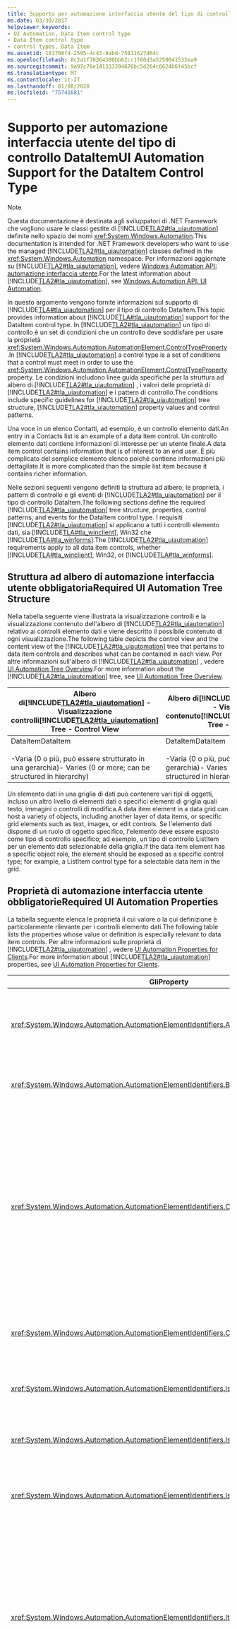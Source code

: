 ```yaml
---
title: Supporto per automazione interfaccia utente del tipo di controllo DataItem
ms.date: 03/30/2017
helpviewer_keywords:
- UI Automation, Data Item control type
- Data Item control type
- control types, Data Item
ms.assetid: 181708fd-2595-4c43-9abd-75811627d64c
ms.openlocfilehash: 8c2a1f70364380bb62cc1f60d3a5250041532ea9
ms.sourcegitcommit: 9a97c76e141333394676bc5d264c6624b6f45bcf
ms.translationtype: MT
ms.contentlocale: it-IT
ms.lasthandoff: 01/08/2020
ms.locfileid: "75741681"
---
```

# <a name="ui-automation-support-for-the-dataitem-control-type"></a><span data-ttu-id="b559c-102">Supporto per automazione interfaccia utente del tipo di controllo DataItem</span><span class="sxs-lookup"><span data-stu-id="b559c-102">UI Automation Support for the DataItem Control Type</span></span>
> [!NOTE]
> <span data-ttu-id="b559c-103">Questa documentazione è destinata agli sviluppatori di .NET Framework che vogliono usare le classi gestite di [!INCLUDE[TLA2#tla_uiautomation](../../../includes/tla2sharptla-uiautomation-md.md)] definite nello spazio dei nomi <xref:System.Windows.Automation>.</span><span class="sxs-lookup"><span data-stu-id="b559c-103">This documentation is intended for .NET Framework developers who want to use the managed [!INCLUDE[TLA2#tla_uiautomation](../../../includes/tla2sharptla-uiautomation-md.md)] classes defined in the <xref:System.Windows.Automation> namespace.</span></span> <span data-ttu-id="b559c-104">Per informazioni aggiornate su [!INCLUDE[TLA2#tla_uiautomation](../../../includes/tla2sharptla-uiautomation-md.md)], vedere [Windows Automation API: automazione interfaccia utente](/windows/win32/winauto/entry-uiauto-win32).</span><span class="sxs-lookup"><span data-stu-id="b559c-104">For the latest information about [!INCLUDE[TLA2#tla_uiautomation](../../../includes/tla2sharptla-uiautomation-md.md)], see [Windows Automation API: UI Automation](/windows/win32/winauto/entry-uiauto-win32).</span></span>  
  
 <span data-ttu-id="b559c-105">In questo argomento vengono fornite informazioni sul supporto di [!INCLUDE[TLA#tla_uiautomation](../../../includes/tlasharptla-uiautomation-md.md)] per il tipo di controllo DataItem.</span><span class="sxs-lookup"><span data-stu-id="b559c-105">This topic provides information about [!INCLUDE[TLA#tla_uiautomation](../../../includes/tlasharptla-uiautomation-md.md)] support for the DataItem control type.</span></span> <span data-ttu-id="b559c-106">In [!INCLUDE[TLA2#tla_uiautomation](../../../includes/tla2sharptla-uiautomation-md.md)] un tipo di controllo è un set di condizioni che un controllo deve soddisfare per usare la proprietà <xref:System.Windows.Automation.AutomationElement.ControlTypeProperty> .</span><span class="sxs-lookup"><span data-stu-id="b559c-106">In [!INCLUDE[TLA2#tla_uiautomation](../../../includes/tla2sharptla-uiautomation-md.md)] a control type is a set of conditions that a control must meet in order to use the <xref:System.Windows.Automation.AutomationElement.ControlTypeProperty> property.</span></span> <span data-ttu-id="b559c-107">Le condizioni includono linee guida specifiche per la struttura ad albero di [!INCLUDE[TLA2#tla_uiautomation](../../../includes/tla2sharptla-uiautomation-md.md)] , i valori delle proprietà di [!INCLUDE[TLA2#tla_uiautomation](../../../includes/tla2sharptla-uiautomation-md.md)] e i pattern di controllo.</span><span class="sxs-lookup"><span data-stu-id="b559c-107">The conditions include specific guidelines for [!INCLUDE[TLA2#tla_uiautomation](../../../includes/tla2sharptla-uiautomation-md.md)] tree structure, [!INCLUDE[TLA2#tla_uiautomation](../../../includes/tla2sharptla-uiautomation-md.md)] property values and control patterns.</span></span>  
  
 <span data-ttu-id="b559c-108">Una voce in un elenco Contatti, ad esempio, è un controllo elemento dati.</span><span class="sxs-lookup"><span data-stu-id="b559c-108">An entry in a Contacts list is an example of a data item control.</span></span> <span data-ttu-id="b559c-109">Un controllo elemento dati contiene informazioni di interesse per un utente finale.</span><span class="sxs-lookup"><span data-stu-id="b559c-109">A data item control contains information that is of interest to an end user.</span></span> <span data-ttu-id="b559c-110">È più complicato del semplice elemento elenco poiché contiene informazioni più dettagliate.</span><span class="sxs-lookup"><span data-stu-id="b559c-110">It is more complicated than the simple list item because it contains richer information.</span></span>  
  
 <span data-ttu-id="b559c-111">Nelle sezioni seguenti vengono definiti la struttura ad albero, le proprietà, i pattern di controllo e gli eventi di [!INCLUDE[TLA2#tla_uiautomation](../../../includes/tla2sharptla-uiautomation-md.md)] per il tipo di controllo DataItem.</span><span class="sxs-lookup"><span data-stu-id="b559c-111">The following sections define the required [!INCLUDE[TLA2#tla_uiautomation](../../../includes/tla2sharptla-uiautomation-md.md)] tree structure, properties, control patterns, and events for the DataItem control type.</span></span> <span data-ttu-id="b559c-112">I requisiti [!INCLUDE[TLA2#tla_uiautomation](../../../includes/tla2sharptla-uiautomation-md.md)] si applicano a tutti i controlli elemento dati, sia [!INCLUDE[TLA#tla_winclient](../../../includes/tlasharptla-winclient-md.md)], Win32 che [!INCLUDE[TLA#tla_winforms](../../../includes/tlasharptla-winforms-md.md)].</span><span class="sxs-lookup"><span data-stu-id="b559c-112">The [!INCLUDE[TLA2#tla_uiautomation](../../../includes/tla2sharptla-uiautomation-md.md)] requirements apply to all data item controls, whether [!INCLUDE[TLA#tla_winclient](../../../includes/tlasharptla-winclient-md.md)], Win32, or [!INCLUDE[TLA#tla_winforms](../../../includes/tlasharptla-winforms-md.md)].</span></span>  
  
## <a name="required-ui-automation-tree-structure"></a><span data-ttu-id="b559c-113">Struttura ad albero di automazione interfaccia utente obbligatoria</span><span class="sxs-lookup"><span data-stu-id="b559c-113">Required UI Automation Tree Structure</span></span>  
 <span data-ttu-id="b559c-114">Nella tabella seguente viene illustrata la visualizzazione controlli e la visualizzazione contenuto dell'albero di [!INCLUDE[TLA2#tla_uiautomation](../../../includes/tla2sharptla-uiautomation-md.md)] relativo ai controlli elemento dati e viene descritto il possibile contenuto di ogni visualizzazione.</span><span class="sxs-lookup"><span data-stu-id="b559c-114">The following table depicts the control view and the content view of the [!INCLUDE[TLA2#tla_uiautomation](../../../includes/tla2sharptla-uiautomation-md.md)] tree that pertains to data item controls and describes what can be contained in each view.</span></span> <span data-ttu-id="b559c-115">Per altre informazioni sull'albero di [!INCLUDE[TLA2#tla_uiautomation](../../../includes/tla2sharptla-uiautomation-md.md)] , vedere [UI Automation Tree Overview](ui-automation-tree-overview.md).</span><span class="sxs-lookup"><span data-stu-id="b559c-115">For more information about the [!INCLUDE[TLA2#tla_uiautomation](../../../includes/tla2sharptla-uiautomation-md.md)] tree, see [UI Automation Tree Overview](ui-automation-tree-overview.md).</span></span>  
  
|<span data-ttu-id="b559c-116">Albero di[!INCLUDE[TLA2#tla_uiautomation](../../../includes/tla2sharptla-uiautomation-md.md)] - Visualizzazione controlli</span><span class="sxs-lookup"><span data-stu-id="b559c-116">[!INCLUDE[TLA2#tla_uiautomation](../../../includes/tla2sharptla-uiautomation-md.md)] Tree - Control View</span></span>|<span data-ttu-id="b559c-117">Albero di[!INCLUDE[TLA2#tla_uiautomation](../../../includes/tla2sharptla-uiautomation-md.md)] - Visualizzazione contenuto</span><span class="sxs-lookup"><span data-stu-id="b559c-117">[!INCLUDE[TLA2#tla_uiautomation](../../../includes/tla2sharptla-uiautomation-md.md)] Tree - Content View</span></span>|  
|------------------------------------------------------------------------------------------------|------------------------------------------------------------------------------------------------|  
|<span data-ttu-id="b559c-118">DataItem</span><span class="sxs-lookup"><span data-stu-id="b559c-118">DataItem</span></span><br /><br /> <span data-ttu-id="b559c-119">-Varia (0 o più, può essere strutturato in una gerarchia)</span><span class="sxs-lookup"><span data-stu-id="b559c-119">-   Varies (0 or more; can be structured in hierarchy)</span></span>|<span data-ttu-id="b559c-120">DataItem</span><span class="sxs-lookup"><span data-stu-id="b559c-120">DataItem</span></span><br /><br /> <span data-ttu-id="b559c-121">-Varia (0 o più, può essere strutturato in una gerarchia)</span><span class="sxs-lookup"><span data-stu-id="b559c-121">-   Varies (0 or more; can be structured in hierarchy)</span></span>|  
  
 <span data-ttu-id="b559c-122">Un elemento dati in una griglia di dati può contenere vari tipi di oggetti, incluso un altro livello di elementi dati o specifici elementi di griglia quali testo, immagini o controlli di modifica.</span><span class="sxs-lookup"><span data-stu-id="b559c-122">A data item element in a data grid can host a variety of objects, including another layer of data items, or specific grid elements such as text, images, or edit controls.</span></span> <span data-ttu-id="b559c-123">Se l'elemento dati dispone di un ruolo di oggetto specifico, l'elemento deve essere esposto come tipo di controllo specifico; ad esempio, un tipo di controllo ListItem per un elemento dati selezionabile della griglia.</span><span class="sxs-lookup"><span data-stu-id="b559c-123">If the data item element has a specific object role, the element should be exposed as a specific control type; for example, a ListItem control type for a selectable data item in the grid.</span></span>  
  
## <a name="required-ui-automation-properties"></a><span data-ttu-id="b559c-124">Proprietà di automazione interfaccia utente obbligatorie</span><span class="sxs-lookup"><span data-stu-id="b559c-124">Required UI Automation Properties</span></span>  
 <span data-ttu-id="b559c-125">La tabella seguente elenca le proprietà il cui valore o la cui definizione è particolarmente rilevante per i controlli elemento dati.</span><span class="sxs-lookup"><span data-stu-id="b559c-125">The following table lists the properties whose value or definition is especially relevant to data item controls.</span></span> <span data-ttu-id="b559c-126">Per altre informazioni sulle proprietà di [!INCLUDE[TLA2#tla_uiautomation](../../../includes/tla2sharptla-uiautomation-md.md)] , vedere [UI Automation Properties for Clients](ui-automation-properties-for-clients.md).</span><span class="sxs-lookup"><span data-stu-id="b559c-126">For more information about [!INCLUDE[TLA2#tla_uiautomation](../../../includes/tla2sharptla-uiautomation-md.md)] properties, see [UI Automation Properties for Clients](ui-automation-properties-for-clients.md).</span></span>  
  
|<span data-ttu-id="b559c-127">Gli</span><span class="sxs-lookup"><span data-stu-id="b559c-127">Property</span></span>|<span data-ttu-id="b559c-128">Valore</span><span class="sxs-lookup"><span data-stu-id="b559c-128">Value</span></span>|<span data-ttu-id="b559c-129">Note</span><span class="sxs-lookup"><span data-stu-id="b559c-129">Notes</span></span>|  
|--------------|-----------|-----------|  
|<xref:System.Windows.Automation.AutomationElementIdentifiers.AutomationIdProperty>|<span data-ttu-id="b559c-130">Vedere le note.</span><span class="sxs-lookup"><span data-stu-id="b559c-130">See notes.</span></span>|<span data-ttu-id="b559c-131">Il valore di questa proprietà deve essere univoco in tutti i controlli in un'applicazione.</span><span class="sxs-lookup"><span data-stu-id="b559c-131">The value of this property needs to be unique across all controls in an application.</span></span>|  
|<xref:System.Windows.Automation.AutomationElementIdentifiers.BoundingRectangleProperty>|<span data-ttu-id="b559c-132">Vedere le note.</span><span class="sxs-lookup"><span data-stu-id="b559c-132">See notes.</span></span>|<span data-ttu-id="b559c-133">Il rettangolo più esterno che contiene l'intero controllo.</span><span class="sxs-lookup"><span data-stu-id="b559c-133">The outermost rectangle that contains the whole control.</span></span>|  
|<xref:System.Windows.Automation.AutomationElementIdentifiers.ClickablePointProperty>|<span data-ttu-id="b559c-134">Vedere le note.</span><span class="sxs-lookup"><span data-stu-id="b559c-134">See notes.</span></span>|<span data-ttu-id="b559c-135">Supportata se è presente un rettangolo di delimitazione.</span><span class="sxs-lookup"><span data-stu-id="b559c-135">Supported if there is a bounding rectangle.</span></span> <span data-ttu-id="b559c-136">Se non tutti i punti all'interno del rettangolo di delimitazione sono selezionabili ed è stato eseguito un processo di hit testing specializzato, eseguire l'override e implementare un punto selezionabile.</span><span class="sxs-lookup"><span data-stu-id="b559c-136">If not every point within the bounding rectangle is clickable, and you perform specialized hit testing, then override and provide a clickable point.</span></span>|  
|<xref:System.Windows.Automation.AutomationElementIdentifiers.ControlTypeProperty>|<span data-ttu-id="b559c-137">DataItem</span><span class="sxs-lookup"><span data-stu-id="b559c-137">DataItem</span></span>|<span data-ttu-id="b559c-138">Questo valore è uguale per tutti i framework dell'interfaccia utente.</span><span class="sxs-lookup"><span data-stu-id="b559c-138">This value is the same for all UI frameworks.</span></span>|  
|<xref:System.Windows.Automation.AutomationElementIdentifiers.IsContentElementProperty>|<span data-ttu-id="b559c-139">True</span><span class="sxs-lookup"><span data-stu-id="b559c-139">True</span></span>|<span data-ttu-id="b559c-140">Il controllo elemento dati deve essere sempre un contenuto.</span><span class="sxs-lookup"><span data-stu-id="b559c-140">The data item control must always be content.</span></span>|  
|<xref:System.Windows.Automation.AutomationElementIdentifiers.IsControlElementProperty>|<span data-ttu-id="b559c-141">True</span><span class="sxs-lookup"><span data-stu-id="b559c-141">True</span></span>|<span data-ttu-id="b559c-142">Il controllo elemento dati deve essere sempre un controllo.</span><span class="sxs-lookup"><span data-stu-id="b559c-142">The data item control must always be a control.</span></span>|  
|<xref:System.Windows.Automation.AutomationElementIdentifiers.IsKeyboardFocusableProperty>|<span data-ttu-id="b559c-143">Vedere le note.</span><span class="sxs-lookup"><span data-stu-id="b559c-143">See notes.</span></span>|<span data-ttu-id="b559c-144">Se il controllo può ricevere lo stato attivo, deve supportare questa proprietà.</span><span class="sxs-lookup"><span data-stu-id="b559c-144">If the control can receive keyboard focus, it must support this property.</span></span>|  
|<xref:System.Windows.Automation.AutomationElementIdentifiers.ItemStatusProperty>|<span data-ttu-id="b559c-145">Vedere le note.</span><span class="sxs-lookup"><span data-stu-id="b559c-145">See notes.</span></span>|<span data-ttu-id="b559c-146">Se il controllo contiene uno stato aggiornato dinamicamente, è necessario che questa proprietà sia supportata in modo da consentire ai prodotti di assistive technology di ricevere aggiornamenti quando lo stato dell'elemento cambia.</span><span class="sxs-lookup"><span data-stu-id="b559c-146">If the control contains status that is being updated dynamically then this property must be supported so that an assistive technology can receive updates when the status of the element changes.</span></span>|  
|<xref:System.Windows.Automation.AutomationElementIdentifiers.ItemTypeProperty>|<span data-ttu-id="b559c-147">Vedere le note.</span><span class="sxs-lookup"><span data-stu-id="b559c-147">See notes.</span></span>|<span data-ttu-id="b559c-148">Si tratta del valore della stringa che indica all'utente finale l'oggetto sottostante rappresentato dall'elemento,</span><span class="sxs-lookup"><span data-stu-id="b559c-148">This is the string value that conveys to the end user the underlying object that the item represents.</span></span> <span data-ttu-id="b559c-149">ad esempio "File multimediale" o "Contatto".</span><span class="sxs-lookup"><span data-stu-id="b559c-149">Examples are "Media File" or "Contact".</span></span>|  
|<xref:System.Windows.Automation.AutomationElementIdentifiers.LabeledByProperty>|`Null`|<span data-ttu-id="b559c-150">I controlli elemento dati non hanno un'etichetta di testo statico.</span><span class="sxs-lookup"><span data-stu-id="b559c-150">Data item controls do not have a static text label.</span></span>|  
|<xref:System.Windows.Automation.AutomationElementIdentifiers.LocalizedControlTypeProperty>|<span data-ttu-id="b559c-151">"elemento dati"</span><span class="sxs-lookup"><span data-stu-id="b559c-151">"data item"</span></span>|<span data-ttu-id="b559c-152">Stringa localizzata corrispondente al tipo di controllo DataItem.</span><span class="sxs-lookup"><span data-stu-id="b559c-152">Localized string corresponding to the DataItem control type.</span></span>|  
|<xref:System.Windows.Automation.AutomationElementIdentifiers.NameProperty>|<span data-ttu-id="b559c-153">Vedere le note.</span><span class="sxs-lookup"><span data-stu-id="b559c-153">See notes.</span></span>|<span data-ttu-id="b559c-154">Il controllo elemento dati contiene sempre un elemento di testo primario correlato all'identificatore semantico che un utente assocerebbe all'elemento.</span><span class="sxs-lookup"><span data-stu-id="b559c-154">The data item control always contains a primary text element that relates to what the user would associate as the most semantic identifier for the item.</span></span>|  
  
## <a name="required-ui-automation-control-patterns"></a><span data-ttu-id="b559c-155">Pattern di controllo obbligatori per l'automazione interfaccia utente</span><span class="sxs-lookup"><span data-stu-id="b559c-155">Required UI Automation Control Patterns</span></span>  
 <span data-ttu-id="b559c-156">La tabella seguente elenca i pattern di controllo di [!INCLUDE[TLA#tla_uiautomation](../../../includes/tlasharptla-uiautomation-md.md)] che devono essere supportati da tutti i controlli elemento dati.</span><span class="sxs-lookup"><span data-stu-id="b559c-156">The following table lists the [!INCLUDE[TLA#tla_uiautomation](../../../includes/tlasharptla-uiautomation-md.md)] control patterns required to be supported by all data item controls.</span></span> <span data-ttu-id="b559c-157">Per altre informazioni sui pattern di controllo, vedere [UI Automation Control Patterns Overview](ui-automation-control-patterns-overview.md).</span><span class="sxs-lookup"><span data-stu-id="b559c-157">For more information about control patterns, see [UI Automation Control Patterns Overview](ui-automation-control-patterns-overview.md).</span></span>  
  
|<span data-ttu-id="b559c-158">Pattern di controllo</span><span class="sxs-lookup"><span data-stu-id="b559c-158">Control Pattern</span></span>|<span data-ttu-id="b559c-159">Supporto</span><span class="sxs-lookup"><span data-stu-id="b559c-159">Support</span></span>|<span data-ttu-id="b559c-160">Note</span><span class="sxs-lookup"><span data-stu-id="b559c-160">Notes</span></span>|  
|---------------------|-------------|-----------|  
|<xref:System.Windows.Automation.Provider.IExpandCollapseProvider>|<span data-ttu-id="b559c-161">A seconda dei casi</span><span class="sxs-lookup"><span data-stu-id="b559c-161">Depends</span></span>|<span data-ttu-id="b559c-162">Se è possibile espandere o comprimere l'elemento dati per visualizzare e nascondere informazioni, è necessario il supporto del pattern Expand Collapse.</span><span class="sxs-lookup"><span data-stu-id="b559c-162">If the data item can be expanded or collapsed to show and hide information, the Expand Collapse pattern must be supported.</span></span>|  
|<xref:System.Windows.Automation.Provider.IGridItemProvider>|<span data-ttu-id="b559c-163">A seconda dei casi</span><span class="sxs-lookup"><span data-stu-id="b559c-163">Depends</span></span>|<span data-ttu-id="b559c-164">Gli elementi dati supportano il pattern GridItem quando un insieme di elementi dati è disponibile in un contenitore in cui è possibile spostarsi elemento per elemento.</span><span class="sxs-lookup"><span data-stu-id="b559c-164">Data items will support the Grid Item pattern when a collection of data items is available within a container that can be spatially navigated item-to-item.</span></span>|  
|<xref:System.Windows.Automation.Provider.IScrollItemProvider>|<span data-ttu-id="b559c-165">A seconda dei casi</span><span class="sxs-lookup"><span data-stu-id="b559c-165">Depends</span></span>|<span data-ttu-id="b559c-166">Tutti gli elementi dati supportano la possibilità di scorrimento nella visualizzazione con il pattern ScrollItem quando il relativo contenitore dei dati ha più elementi adattabili allo schermo.</span><span class="sxs-lookup"><span data-stu-id="b559c-166">All data items support the ability to be scrolled into view with the Scroll Item pattern when their data container has more items than can fit on the screen.</span></span>|  
|<xref:System.Windows.Automation.Provider.ISelectionItemProvider>|<span data-ttu-id="b559c-167">Sì</span><span class="sxs-lookup"><span data-stu-id="b559c-167">Yes</span></span>|<span data-ttu-id="b559c-168">Tutti gli elementi dati devono supportare il pattern SelectionItem per indicare quando l'elemento è selezionato.</span><span class="sxs-lookup"><span data-stu-id="b559c-168">All data items must support the Selection Item pattern to indicate when the item is selected.</span></span>|  
|<xref:System.Windows.Automation.Provider.ITableItemProvider>|<span data-ttu-id="b559c-169">A seconda dei casi</span><span class="sxs-lookup"><span data-stu-id="b559c-169">Depends</span></span>|<span data-ttu-id="b559c-170">Se l'elemento dati è contenuto in un tipo di controllo DataGrid, supporta questo pattern.</span><span class="sxs-lookup"><span data-stu-id="b559c-170">If the data item is contained within a Data Grid control type then it will support this pattern.</span></span>|  
|<xref:System.Windows.Automation.Provider.IToggleProvider>|<span data-ttu-id="b559c-171">A seconda dei casi</span><span class="sxs-lookup"><span data-stu-id="b559c-171">Depends</span></span>|<span data-ttu-id="b559c-172">Se l'elemento dati contiene uno stato che può essere alternato ciclicamente.</span><span class="sxs-lookup"><span data-stu-id="b559c-172">If the data item contains a state that can be cycled through.</span></span>|  
|<xref:System.Windows.Automation.Provider.IValueProvider>|<span data-ttu-id="b559c-173">A seconda dei casi</span><span class="sxs-lookup"><span data-stu-id="b559c-173">Depends</span></span>|<span data-ttu-id="b559c-174">Se il testo primario dell'elemento dati è modificabile, il pattern Value deve essere supportato.</span><span class="sxs-lookup"><span data-stu-id="b559c-174">If the data item's primary text is editable then the Value pattern must be supported.</span></span>|  
  
## <a name="working-with-data-items-in-large-lists"></a><span data-ttu-id="b559c-175">Uso di elementi dati in elenchi di grandi dimensioni</span><span class="sxs-lookup"><span data-stu-id="b559c-175">Working with Data Items in Large Lists</span></span>  
 <span data-ttu-id="b559c-176">Gli elenchi di grandi dimensioni sono spesso virtualizzati nei framework dell' [!INCLUDE[TLA2#tla_ui](../../../includes/tla2sharptla-ui-md.md)] per migliorare le prestazioni.</span><span class="sxs-lookup"><span data-stu-id="b559c-176">Large lists are often data virtualized within [!INCLUDE[TLA2#tla_ui](../../../includes/tla2sharptla-ui-md.md)] frameworks to assist in performance.</span></span> <span data-ttu-id="b559c-177">Per questo motivo, un client di automazione interfaccia utente non può usare la funzionalità di query di [!INCLUDE[TLA2#tla_uiautomation](../../../includes/tla2sharptla-uiautomation-md.md)] per cercare il contenuto dell'intero albero come avviene per altri contenitori di elementi.</span><span class="sxs-lookup"><span data-stu-id="b559c-177">Due to this, a UI Automation client cannot use the [!INCLUDE[TLA2#tla_uiautomation](../../../includes/tla2sharptla-uiautomation-md.md)] query feature to scrape the contents of the full tree in the same way that it can in other item containers.</span></span> <span data-ttu-id="b559c-178">È necessario che un client scorra la visualizzazione dell'elemento (o che espanda il controllo in modo che vengano visualizzate tutte le opzioni rilevanti) prima di accedere al set completo di informazioni dell'elemento dati.</span><span class="sxs-lookup"><span data-stu-id="b559c-178">A client should scroll the item into view (or expand the control to show all valuable options)prior to accessing the full set of information from the data item.</span></span>  
  
 <span data-ttu-id="b559c-179">Quando si chiama `SetFocus` sull'elemento [!INCLUDE[TLA2#tla_uiautomation](../../../includes/tla2sharptla-uiautomation-md.md)] per l'elemento dati, il caso di Esplora risorse di Microsoft Windows restituirà un risultato corretto e lo stato attivo verrà impostato sulla modifica all'interno del sottoalbero dell'elemento dati.</span><span class="sxs-lookup"><span data-stu-id="b559c-179">When calling `SetFocus` on the [!INCLUDE[TLA2#tla_uiautomation](../../../includes/tla2sharptla-uiautomation-md.md)] element for the data item, the Microsoft Windows Explorer case will return successfully and cause focus to be set to the Edit within the data item subtree.</span></span>  
  
## <a name="required-ui-automation-events"></a><span data-ttu-id="b559c-180">Eventi di automazione interfaccia utente obbligatori</span><span class="sxs-lookup"><span data-stu-id="b559c-180">Required UI Automation Events</span></span>  
 <span data-ttu-id="b559c-181">La tabella seguente elenca gli eventi di [!INCLUDE[TLA2#tla_uiautomation](../../../includes/tla2sharptla-uiautomation-md.md)] che devono essere supportati da tutti i controlli elemento dati.</span><span class="sxs-lookup"><span data-stu-id="b559c-181">The following table lists the [!INCLUDE[TLA2#tla_uiautomation](../../../includes/tla2sharptla-uiautomation-md.md)] events required to be supported by all data item controls.</span></span> <span data-ttu-id="b559c-182">Per altre informazioni sugli eventi, vedere [UI Automation Events Overview](ui-automation-events-overview.md).</span><span class="sxs-lookup"><span data-stu-id="b559c-182">For more information about events, see [UI Automation Events Overview](ui-automation-events-overview.md).</span></span>  
  
|<span data-ttu-id="b559c-183">o[!INCLUDE[TLA2#tla_uiautomation](../../../includes/tla2sharptla-uiautomation-md.md)]</span><span class="sxs-lookup"><span data-stu-id="b559c-183">[!INCLUDE[TLA2#tla_uiautomation](../../../includes/tla2sharptla-uiautomation-md.md)] Event</span></span>|<span data-ttu-id="b559c-184">Supporto</span><span class="sxs-lookup"><span data-stu-id="b559c-184">Support</span></span>|<span data-ttu-id="b559c-185">Note</span><span class="sxs-lookup"><span data-stu-id="b559c-185">Notes</span></span>|  
|---------------------------------------------------------------------------------|-------------|-----------|  
|<xref:System.Windows.Automation.AutomationElementIdentifiers.AutomationFocusChangedEvent>|<span data-ttu-id="b559c-186">Richiesto</span><span class="sxs-lookup"><span data-stu-id="b559c-186">Required</span></span>|<span data-ttu-id="b559c-187">nessuna</span><span class="sxs-lookup"><span data-stu-id="b559c-187">None</span></span>|  
|<span data-ttu-id="b559c-188">Evento di modifica della proprietà<xref:System.Windows.Automation.AutomationElementIdentifiers.BoundingRectangleProperty> .</span><span class="sxs-lookup"><span data-stu-id="b559c-188"><xref:System.Windows.Automation.AutomationElementIdentifiers.BoundingRectangleProperty> property-changed event.</span></span>|<span data-ttu-id="b559c-189">Richiesto</span><span class="sxs-lookup"><span data-stu-id="b559c-189">Required</span></span>|<span data-ttu-id="b559c-190">nessuna</span><span class="sxs-lookup"><span data-stu-id="b559c-190">None</span></span>|  
|<span data-ttu-id="b559c-191">Evento di modifica della proprietà<xref:System.Windows.Automation.AutomationElementIdentifiers.IsEnabledProperty> .</span><span class="sxs-lookup"><span data-stu-id="b559c-191"><xref:System.Windows.Automation.AutomationElementIdentifiers.IsEnabledProperty> property-changed event.</span></span>|<span data-ttu-id="b559c-192">Richiesto</span><span class="sxs-lookup"><span data-stu-id="b559c-192">Required</span></span>|<span data-ttu-id="b559c-193">nessuna</span><span class="sxs-lookup"><span data-stu-id="b559c-193">None</span></span>|  
|<span data-ttu-id="b559c-194">Evento di modifica della proprietà<xref:System.Windows.Automation.AutomationElementIdentifiers.IsOffscreenProperty> .</span><span class="sxs-lookup"><span data-stu-id="b559c-194"><xref:System.Windows.Automation.AutomationElementIdentifiers.IsOffscreenProperty> property-changed event.</span></span>|<span data-ttu-id="b559c-195">Richiesto</span><span class="sxs-lookup"><span data-stu-id="b559c-195">Required</span></span>|<span data-ttu-id="b559c-196">nessuna</span><span class="sxs-lookup"><span data-stu-id="b559c-196">None</span></span>|  
|<span data-ttu-id="b559c-197">Evento di modifica della proprietà<xref:System.Windows.Automation.AutomationElementIdentifiers.NameProperty> .</span><span class="sxs-lookup"><span data-stu-id="b559c-197"><xref:System.Windows.Automation.AutomationElementIdentifiers.NameProperty> property-changed event.</span></span>|<span data-ttu-id="b559c-198">Richiesto</span><span class="sxs-lookup"><span data-stu-id="b559c-198">Required</span></span>|<span data-ttu-id="b559c-199">nessuna</span><span class="sxs-lookup"><span data-stu-id="b559c-199">None</span></span>|  
|<xref:System.Windows.Automation.AutomationElementIdentifiers.StructureChangedEvent>|<span data-ttu-id="b559c-200">Richiesto</span><span class="sxs-lookup"><span data-stu-id="b559c-200">Required</span></span>|<span data-ttu-id="b559c-201">nessuna</span><span class="sxs-lookup"><span data-stu-id="b559c-201">None</span></span>|  
|<xref:System.Windows.Automation.InvokePatternIdentifiers.InvokedEvent>|<span data-ttu-id="b559c-202">A seconda dei casi</span><span class="sxs-lookup"><span data-stu-id="b559c-202">Depends</span></span>|<span data-ttu-id="b559c-203">nessuna</span><span class="sxs-lookup"><span data-stu-id="b559c-203">None</span></span>|  
|<span data-ttu-id="b559c-204">Evento di modifica della proprietà<xref:System.Windows.Automation.ExpandCollapsePatternIdentifiers.ExpandCollapseStateProperty> .</span><span class="sxs-lookup"><span data-stu-id="b559c-204"><xref:System.Windows.Automation.ExpandCollapsePatternIdentifiers.ExpandCollapseStateProperty> property-changed event.</span></span>|<span data-ttu-id="b559c-205">A seconda dei casi</span><span class="sxs-lookup"><span data-stu-id="b559c-205">Depends</span></span>|<span data-ttu-id="b559c-206">nessuna</span><span class="sxs-lookup"><span data-stu-id="b559c-206">None</span></span>|  
|<xref:System.Windows.Automation.SelectionItemPatternIdentifiers.ElementAddedToSelectionEvent>|<span data-ttu-id="b559c-207">Richiesto</span><span class="sxs-lookup"><span data-stu-id="b559c-207">Required</span></span>|<span data-ttu-id="b559c-208">nessuna</span><span class="sxs-lookup"><span data-stu-id="b559c-208">None</span></span>|  
|<xref:System.Windows.Automation.SelectionItemPatternIdentifiers.ElementRemovedFromSelectionEvent>|<span data-ttu-id="b559c-209">Richiesto</span><span class="sxs-lookup"><span data-stu-id="b559c-209">Required</span></span>|<span data-ttu-id="b559c-210">nessuna</span><span class="sxs-lookup"><span data-stu-id="b559c-210">None</span></span>|  
|<xref:System.Windows.Automation.SelectionItemPatternIdentifiers.ElementSelectedEvent>|<span data-ttu-id="b559c-211">Richiesto</span><span class="sxs-lookup"><span data-stu-id="b559c-211">Required</span></span>|<span data-ttu-id="b559c-212">nessuna</span><span class="sxs-lookup"><span data-stu-id="b559c-212">None</span></span>|  
|<span data-ttu-id="b559c-213">Evento di modifica della proprietà<xref:System.Windows.Automation.TogglePatternIdentifiers.ToggleStateProperty> .</span><span class="sxs-lookup"><span data-stu-id="b559c-213"><xref:System.Windows.Automation.TogglePatternIdentifiers.ToggleStateProperty> property-changed event.</span></span>|<span data-ttu-id="b559c-214">A seconda dei casi</span><span class="sxs-lookup"><span data-stu-id="b559c-214">Depends</span></span>|<span data-ttu-id="b559c-215">nessuna</span><span class="sxs-lookup"><span data-stu-id="b559c-215">None</span></span>|  
|<span data-ttu-id="b559c-216">Evento di modifica della proprietà<xref:System.Windows.Automation.ValuePatternIdentifiers.ValueProperty> .</span><span class="sxs-lookup"><span data-stu-id="b559c-216"><xref:System.Windows.Automation.ValuePatternIdentifiers.ValueProperty> property-changed event.</span></span>|<span data-ttu-id="b559c-217">A seconda dei casi</span><span class="sxs-lookup"><span data-stu-id="b559c-217">Depends</span></span>|<span data-ttu-id="b559c-218">nessuna</span><span class="sxs-lookup"><span data-stu-id="b559c-218">None</span></span>|  
  
## <a name="dataitem-control-type-example"></a><span data-ttu-id="b559c-219">Esempio del tipo di controllo DataItem</span><span class="sxs-lookup"><span data-stu-id="b559c-219">DataItem Control Type Example</span></span>  
 <span data-ttu-id="b559c-220">Nell'immagine seguente viene illustrato un tipo di controllo DataItem in un controllo ListView che fornisce supporto per le informazioni dettagliate all'interno delle colonne.</span><span class="sxs-lookup"><span data-stu-id="b559c-220">The following image illustrates a DataItem control type in a List View control with support for rich information for the columns.</span></span>  
  
 <span data-ttu-id="b559c-221">![Rappresentazione grafica di un controllo di visualizzazione elenco con due elementi di dati](./media/uiauto-data-grid-detailed.GIF "uiauto_data_grid_detailed")</span><span class="sxs-lookup"><span data-stu-id="b559c-221">![Graphic of a List View control with two data items](./media/uiauto-data-grid-detailed.GIF "uiauto_data_grid_detailed")</span></span>  
  
 <span data-ttu-id="b559c-222">La visualizzazione controlli e la visualizzazione contenuto dell'albero di [!INCLUDE[TLA2#tla_uiautomation](../../../includes/tla2sharptla-uiautomation-md.md)] relative al controllo elemento dati sono visualizzate di seguito.</span><span class="sxs-lookup"><span data-stu-id="b559c-222">The Control View and the Content View of the [!INCLUDE[TLA2#tla_uiautomation](../../../includes/tla2sharptla-uiautomation-md.md)] tree that pertains to the data item control is displayed below.</span></span> <span data-ttu-id="b559c-223">I pattern di controllo per ogni elemento di automazione sono indicati tra parentesi.</span><span class="sxs-lookup"><span data-stu-id="b559c-223">The control patterns for each automation element are shown in parentheses.</span></span> <span data-ttu-id="b559c-224">Il gruppo "Contoso" fa inoltre parte della griglia del controllo host DataGrid.</span><span class="sxs-lookup"><span data-stu-id="b559c-224">The Group "Contoso" is also part of the grid of the Data Grid host control.</span></span>  
  
|<span data-ttu-id="b559c-225">Albero di[!INCLUDE[TLA2#tla_uiautomation](../../../includes/tla2sharptla-uiautomation-md.md)] - Visualizzazione controlli</span><span class="sxs-lookup"><span data-stu-id="b559c-225">[!INCLUDE[TLA2#tla_uiautomation](../../../includes/tla2sharptla-uiautomation-md.md)] Tree - Control View</span></span>|<span data-ttu-id="b559c-226">Albero di[!INCLUDE[TLA2#tla_uiautomation](../../../includes/tla2sharptla-uiautomation-md.md)] - Visualizzazione contenuto</span><span class="sxs-lookup"><span data-stu-id="b559c-226">[!INCLUDE[TLA2#tla_uiautomation](../../../includes/tla2sharptla-uiautomation-md.md)] Tree - Content View</span></span>|  
|------------------------------------------------------------------------------------------------|------------------------------------------------------------------------------------------------|  
|<span data-ttu-id="b559c-227">-Gruppo "contoso" (tabella, griglia)</span><span class="sxs-lookup"><span data-stu-id="b559c-227">-   Group "Contoso" (Table, Grid)</span></span><br /><span data-ttu-id="b559c-228">-DataItem "Accounts crediti. doc" (TableItem, GridItem, SelectionItem, Invoke)</span><span class="sxs-lookup"><span data-stu-id="b559c-228">-   DataItem "Accounts Receivable.doc" (TableItem, GridItem, SelectionItem, Invoke)</span></span><br /><span data-ttu-id="b559c-229">-Image "Accounts crediti. doc"</span><span class="sxs-lookup"><span data-stu-id="b559c-229">-   Image "Accounts Receivable.doc"</span></span><br /><span data-ttu-id="b559c-230">-Edit "Name" (TableItem, GridItem, value "Accounts crediti. doc")</span><span class="sxs-lookup"><span data-stu-id="b559c-230">-   Edit "Name" (TableItem, GridItem, Value "Accounts Receivable.doc")</span></span><br /><span data-ttu-id="b559c-231">-Modifica "Data modifica" (TableItem, GridItem, valore "8/25/2006 3:29 PM")</span><span class="sxs-lookup"><span data-stu-id="b559c-231">-   Edit "Date modified" (TableItem, GridItem, Value "8/25/2006 3:29 PM")</span></span><br /><span data-ttu-id="b559c-232">-Edit "size" (GridItem, TableItem, valore "11,0 KB)</span><span class="sxs-lookup"><span data-stu-id="b559c-232">-   Edit "Size" (GridItem, TableItem, Value "11.0 KB)</span></span><br /><span data-ttu-id="b559c-233">-DataItem "Accounts Payable. doc" (TableItem, GridItem, SelectionItem, Invoke)</span><span class="sxs-lookup"><span data-stu-id="b559c-233">-   DataItem "Accounts Payable.doc" (TableItem, GridItem, SelectionItem, Invoke)</span></span><br /><span data-ttu-id="b559c-234">-   ...</span><span class="sxs-lookup"><span data-stu-id="b559c-234">-   ...</span></span>|<span data-ttu-id="b559c-235">-Gruppo "contoso" (tabella, griglia)</span><span class="sxs-lookup"><span data-stu-id="b559c-235">-   Group "Contoso" (Table, Grid)</span></span><br /><span data-ttu-id="b559c-236">-DataItem "Accounts crediti. doc" (TableItem, GridItem, SelectionItem, Invoke)</span><span class="sxs-lookup"><span data-stu-id="b559c-236">-   DataItem "Accounts Receivable.doc" (TableItem, GridItem, SelectionItem, Invoke)</span></span><br /><span data-ttu-id="b559c-237">-Image "Accounts crediti. doc"</span><span class="sxs-lookup"><span data-stu-id="b559c-237">-   Image "Accounts Receivable.doc"</span></span><br /><span data-ttu-id="b559c-238">-Edit "Name" (TableItem, GridItem, value "Accounts crediti. doc")</span><span class="sxs-lookup"><span data-stu-id="b559c-238">-   Edit "Name" (TableItem, GridItem, Value "Accounts Receivable.doc")</span></span><br /><span data-ttu-id="b559c-239">-Modifica "Data modifica" (TableItem, GridItem, valore "8/25/2006 3:29 PM")</span><span class="sxs-lookup"><span data-stu-id="b559c-239">-   Edit "Date modified" (TableItem, GridItem, Value "8/25/2006 3:29 PM")</span></span><br /><span data-ttu-id="b559c-240">-Edit "size" (GridItem, TableItem, valore "11,0 KB)</span><span class="sxs-lookup"><span data-stu-id="b559c-240">-   Edit "Size" (GridItem, TableItem, Value "11.0 KB)</span></span><br /><span data-ttu-id="b559c-241">-DataItem "Accounts Payable. doc" (TableItem, GridItem, SelectionItem, Invoke)</span><span class="sxs-lookup"><span data-stu-id="b559c-241">-   DataItem "Accounts Payable.doc" (TableItem, GridItem, SelectionItem, Invoke)</span></span><br /><span data-ttu-id="b559c-242">-   …</span><span class="sxs-lookup"><span data-stu-id="b559c-242">-   …</span></span>|  
  
 <span data-ttu-id="b559c-243">Se una griglia rappresenta un elenco di elementi selezionabili, è possibile esporre gli elementi dell'interfaccia utente corrispondenti con il tipo di controllo ListItem anziché con DataItem.</span><span class="sxs-lookup"><span data-stu-id="b559c-243">If a grid represents a list of selectable items, the corresponding UI elements can be exposed with the ListItem control type instead of the DataItem control type.</span></span> <span data-ttu-id="b559c-244">Nell'esempio precedente, gli elementi DataItem ("Accounts Receivable.doc" e "Accounts Payable.doc") in Group ("Contoso") possono essere migliorati esponendoli come tipi di controllo ListItem, poiché questo tipo già supporta il pattern di controllo SelectionItem.</span><span class="sxs-lookup"><span data-stu-id="b559c-244">In the preceding example, the DataItem elements ("Accounts Receivable.doc" and "Accounts Payable.doc") under Group ("Contoso") can be improved by exposing them as ListItem control types because that type already supports the SelectionItem control pattern.</span></span>  
  
## <a name="see-also"></a><span data-ttu-id="b559c-245">Vedere anche</span><span class="sxs-lookup"><span data-stu-id="b559c-245">See also</span></span>

- <xref:System.Windows.Automation.ControlType.DataItem>
- [<span data-ttu-id="b559c-246">Panoramica dei tipi di controllo per l'automazione interfaccia utente</span><span class="sxs-lookup"><span data-stu-id="b559c-246">UI Automation Control Types Overview</span></span>](ui-automation-control-types-overview.md)
- [<span data-ttu-id="b559c-247">Panoramica di automazione interfaccia utente</span><span class="sxs-lookup"><span data-stu-id="b559c-247">UI Automation Overview</span></span>](ui-automation-overview.md)
